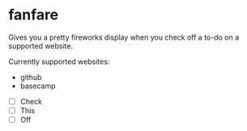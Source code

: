 fanfare
=======

Gives you a pretty fireworks display when you check off a to-do on a supported website.

Currently supported websites:
- github
- basecamp

- [ ] Check
- [ ] This
- [ ] Off

